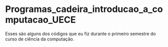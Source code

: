 # Programas_cadeira_introducao_a_computacao_UECE


 Esses são alguns dos códigos que eu fiz durante o primeiro semestre do curso de ciência da computação.
